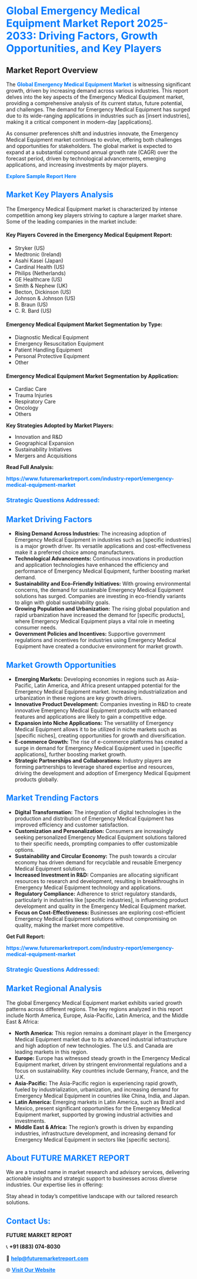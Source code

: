 <h1 style="color: #007BFF;">Global Emergency Medical Equipment Market Report 2025-2033: Driving Factors, Growth Opportunities, and Key Players</h1>

<section id="overview">
<h2>Market Report Overview</h2>
<p>The <a href="https://www.futuremarketreport.com/industry-report/emergency-medical-equipment-market" style="color: #007BFF; text-decoration: none;"><strong>Global Emergency Medical Equipment Market</strong></a> is witnessing significant growth, driven by increasing demand across various industries. This report delves into the key aspects of the Emergency Medical Equipment market, providing a comprehensive analysis of its current status, future potential, and challenges. The demand for Emergency Medical Equipment has surged due to its wide-ranging applications in industries such as [insert industries], making it a critical component in modern-day [applications].</p>
<p>As consumer preferences shift and industries innovate, the Emergency Medical Equipment market continues to evolve, offering both challenges and opportunities for stakeholders. The global market is expected to expand at a substantial compound annual growth rate (CAGR) over the forecast period, driven by technological advancements, emerging applications, and increasing investments by major players.</p>
</section>

<section id="overview">
<p><a href="https://www.futuremarketreport.com/request-sample/reportId=62148" style="color: #007BFF; text-decoration: none;"><strong>Explore Sample Report Here</strong></a></p>
</section>

<section id="key-players">
<h2 style="color: #007BFF;">Market Key Players Analysis</h2>
<p>The Emergency Medical Equipment market is characterized by intense competition among key players striving to capture a larger market share. Some of the leading companies in the market include:</p>
<h4>Key Players Covered in the Emergency Medical Equipment Report:</h4>
<ul><li>Stryker (US)</li><li>Medtronic (Ireland)</li><li>Asahi Kasei (Japan)</li><li>Cardinal Health (US)</li><li>Philips (Netherlands)</li><li>GE Healthcare (US)</li><li>Smith &amp; Nephew (UK)</li><li>Becton, Dickinson (US)</li><li>Johnson &amp; Johnson (US)</li><li>B. Braun (US)</li><li>C. R. Bard (US)</li></ul>
<h4>Emergency Medical Equipment Market Segmentation by Type:</h4>
<ul><li>Diagnostic Medical Equipment</li><li>Emergency Resuscitation Equipment</li><li>Patient Handling Equipment</li><li>Personal Protective Equipment</li><li>Other</li></ul>

<h4>Emergency Medical Equipment Market Segmentation by Application:</h4>
<ul><li>Cardiac Care</li><li>Trauma Injuries</li><li>Respiratory Care</li><li>Oncology</li><li>Others</li></ul>
<p><strong>Key Strategies Adopted by Market Players:</strong></p>
<ul>
<li>Innovation and R&D</li>
<li>Geographical Expansion</li>
<li>Sustainability Initiatives</li>
<li>Mergers and Acquisitions</li>
</ul>
</section>

<section>
<p><strong>Read Full Analysis: </strong></p><a href="https://www.futuremarketreport.com/industry-report/emergency-medical-equipment-market" style="color: #007BFF; text-decoration: none;"><strong>https://www.futuremarketreport.com/industry-report/emergency-medical-equipment-market</strong></a>
<h3 style="color: #007BFF;">Strategic Questions Addressed:</h3>
</section>

<section id="driving-factors">
<h2 style="color: #007BFF;">Market Driving Factors</h2>
<ul>
<li><strong>Rising Demand Across Industries:</strong> The increasing adoption of Emergency Medical Equipment in industries such as [specific industries] is a major growth driver. Its versatile applications and cost-effectiveness make it a preferred choice among manufacturers.</li>
<li><strong>Technological Advancements:</strong> Continuous innovations in production and application technologies have enhanced the efficiency and performance of Emergency Medical Equipment, further boosting market demand.</li>
<li><strong>Sustainability and Eco-Friendly Initiatives:</strong> With growing environmental concerns, the demand for sustainable Emergency Medical Equipment solutions has surged. Companies are investing in eco-friendly variants to align with global sustainability goals.</li>
<li><strong>Growing Population and Urbanization:</strong> The rising global population and rapid urbanization have increased the demand for [specific products], where Emergency Medical Equipment plays a vital role in meeting consumer needs.</li>
<li><strong>Government Policies and Incentives:</strong> Supportive government regulations and incentives for industries using Emergency Medical Equipment have created a conducive environment for market growth.</li>
</ul>
</section>

<section id="growth-opportunities">
<h2 style="color: #007BFF;">Market Growth Opportunities</h2>
<ul>
<li><strong>Emerging Markets:</strong> Developing economies in regions such as Asia-Pacific, Latin America, and Africa present untapped potential for the Emergency Medical Equipment market. Increasing industrialization and urbanization in these regions are key growth drivers.</li>
<li><strong>Innovative Product Development:</strong> Companies investing in R&D to create innovative Emergency Medical Equipment products with enhanced features and applications are likely to gain a competitive edge.</li>
<li><strong>Expansion into Niche Applications:</strong> The versatility of Emergency Medical Equipment allows it to be utilized in niche markets such as [specific niches], creating opportunities for growth and diversification.</li>
<li><strong>E-commerce Growth:</strong> The rise of e-commerce platforms has created a surge in demand for Emergency Medical Equipment used in [specific applications], further boosting market growth.</li>
<li><strong>Strategic Partnerships and Collaborations:</strong> Industry players are forming partnerships to leverage shared expertise and resources, driving the development and adoption of Emergency Medical Equipment products globally.</li>
</ul>
</section>

<section id="trending-factors">
<h2 style="color: #007BFF;">Market Trending Factors</h2>
<ul>
<li><strong>Digital Transformation:</strong> The integration of digital technologies in the production and distribution of Emergency Medical Equipment has improved efficiency and customer satisfaction.</li>
<li><strong>Customization and Personalization:</strong> Consumers are increasingly seeking personalized Emergency Medical Equipment solutions tailored to their specific needs, prompting companies to offer customizable options.</li>
<li><strong>Sustainability and Circular Economy:</strong> The push towards a circular economy has driven demand for recyclable and reusable Emergency Medical Equipment solutions.</li>
<li><strong>Increased Investment in R&D:</strong> Companies are allocating significant resources to research and development, resulting in breakthroughs in Emergency Medical Equipment technology and applications.</li>
<li><strong>Regulatory Compliance:</strong> Adherence to strict regulatory standards, particularly in industries like [specific industries], is influencing product development and quality in the Emergency Medical Equipment market.</li>
<li><strong>Focus on Cost-Effectiveness:</strong> Businesses are exploring cost-efficient Emergency Medical Equipment solutions without compromising on quality, making the market more competitive.</li>
</ul>
</section>

<section>
<p><strong>Get Full Report: </strong></p><a href="https://www.futuremarketreport.com/industry-report/emergency-medical-equipment-market" style="color: #007BFF; text-decoration: none;"><strong>https://www.futuremarketreport.com/industry-report/emergency-medical-equipment-market</strong></a>
<h3 style="color: #007BFF;">Strategic Questions Addressed:</h3>
</section>


<section id="regional-analysis">
<h2 style="color: #007BFF;">Market Regional Analysis</h2>
<p>The global Emergency Medical Equipment market exhibits varied growth patterns across different regions. The key regions analyzed in this report include North America, Europe, Asia-Pacific, Latin America, and the Middle East & Africa:</p>
<ul>
<li><strong>North America:</strong> This region remains a dominant player in the Emergency Medical Equipment market due to its advanced industrial infrastructure and high adoption of new technologies. The U.S. and Canada are leading markets in this region.</li>
<li><strong>Europe:</strong> Europe has witnessed steady growth in the Emergency Medical Equipment market, driven by stringent environmental regulations and a focus on sustainability. Key countries include Germany, France, and the U.K.</li>
<li><strong>Asia-Pacific:</strong> The Asia-Pacific region is experiencing rapid growth, fueled by industrialization, urbanization, and increasing demand for Emergency Medical Equipment in countries like China, India, and Japan.</li>
<li><strong>Latin America:</strong> Emerging markets in Latin America, such as Brazil and Mexico, present significant opportunities for the Emergency Medical Equipment market, supported by growing industrial activities and investments.</li>
<li><strong>Middle East & Africa:</strong> The region’s growth is driven by expanding industries, infrastructure development, and increasing demand for Emergency Medical Equipment in sectors like [specific sectors].</li>
</ul>
</section>

<footer>
<h2 style="color: #007BFF;">About FUTURE MARKET REPORT</h2>
<p>We are a trusted name in market research and advisory services, delivering actionable insights and strategic support to businesses across diverse industries. Our expertise lies in offering:</p>

<p>Stay ahead in today’s competitive landscape with our tailored research solutions.</p>

<h2 style="color: #007BFF;">Contact Us:</h2>
<p><strong>FUTURE MARKET REPORT</strong></p>
<p>📞 <strong>+91 (883) 074-8030</strong></p>
<p>📧 <strong><a href="mailto:help@futuremarketreport.com" style="color: #007BFF;">help@futuremarketreport.com</a></strong></p>
<p>🌐 <strong><a href="https://www.futuremarketreport.com/" style="color: #007BFF;">Visit Our Website</a></strong></p>
</footer>